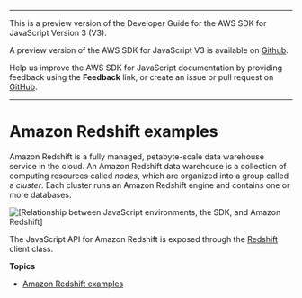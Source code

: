 --------

This is a preview version of the Developer Guide for the AWS SDK for JavaScript Version 3 \(V3\)\.

A preview version of the AWS SDK for JavaScript V3 is available on [Github](https://github.com/aws/aws-sdk-js-v3)\.

Help us improve the AWS SDK for JavaScript documentation by providing feedback using the **Feedback** link, or create an issue or pull request on [GitHub](https://github.com/awsdocs/aws-sdk-for-javascript-v3)\.

--------

# Amazon Redshift examples<a name="redshift-examples"></a>

Amazon Redshift is a fully managed, petabyte\-scale data warehouse service in the cloud\. An Amazon Redshift data warehouse is a collection of computing resources called *nodes*, which are organized into a group called a *cluster*\. Each cluster runs an Amazon Redshift engine and contains one or more databases\.

![\[Relationship between JavaScript environments, the SDK, and Amazon Redshift\]](http://docs.aws.amazon.com/sdk-for-javascript/v3/developer-guide/images/code-samples-redshift.png)

The JavaScript API for Amazon Redshift is exposed through the [Redshift](https://docs.aws.amazon.com/AWSJavaScriptSDK/latest/AWS/Redshift.html) client class\.

**Topics**
+ [Amazon Redshift examples](redshift-examples-section.md)